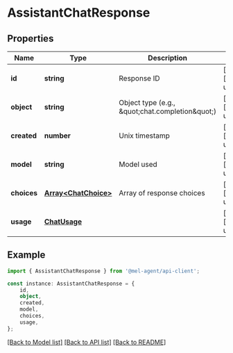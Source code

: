 # AssistantChatResponse


## Properties

Name | Type | Description | Notes
------------ | ------------- | ------------- | -------------
**id** | **string** | Response ID | [optional] [default to undefined]
**object** | **string** | Object type (e.g., \&quot;chat.completion\&quot;) | [optional] [default to undefined]
**created** | **number** | Unix timestamp | [optional] [default to undefined]
**model** | **string** | Model used | [optional] [default to undefined]
**choices** | [**Array&lt;ChatChoice&gt;**](ChatChoice.md) | Array of response choices | [optional] [default to undefined]
**usage** | [**ChatUsage**](ChatUsage.md) |  | [optional] [default to undefined]

## Example

```typescript
import { AssistantChatResponse } from '@mel-agent/api-client';

const instance: AssistantChatResponse = {
    id,
    object,
    created,
    model,
    choices,
    usage,
};
```

[[Back to Model list]](../README.md#documentation-for-models) [[Back to API list]](../README.md#documentation-for-api-endpoints) [[Back to README]](../README.md)

